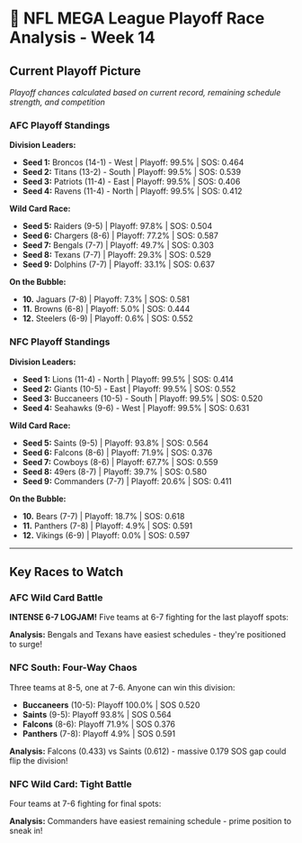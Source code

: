 # 🏈 NFL MEGA League Playoff Race Analysis - Week 14

## Current Playoff Picture

*Playoff chances calculated based on current record, remaining schedule strength, and competition*

### AFC Playoff Standings

**Division Leaders:**
- **Seed 1:** Broncos (14-1) - West | Playoff: 99.5% | SOS: 0.464
- **Seed 2:** Titans (13-2) - South | Playoff: 99.5% | SOS: 0.539
- **Seed 3:** Patriots (11-4) - East | Playoff: 99.5% | SOS: 0.406
- **Seed 4:** Ravens (11-4) - North | Playoff: 99.5% | SOS: 0.412

**Wild Card Race:**
- **Seed 5:** Raiders (9-5) | Playoff: 97.8% | SOS: 0.504
- **Seed 6:** Chargers (8-6) | Playoff: 77.2% | SOS: 0.587
- **Seed 7:** Bengals (7-7) | Playoff: 49.7% | SOS: 0.303
- **Seed 8:** Texans (7-7) | Playoff: 29.3% | SOS: 0.529
- **Seed 9:** Dolphins (7-7) | Playoff: 33.1% | SOS: 0.637

**On the Bubble:**
- **10.** Jaguars (7-8) | Playoff: 7.3% | SOS: 0.581
- **11.** Browns (6-8) | Playoff: 5.0% | SOS: 0.444
- **12.** Steelers (6-9) | Playoff: 0.6% | SOS: 0.552

### NFC Playoff Standings

**Division Leaders:**
- **Seed 1:** Lions (11-4) - North | Playoff: 99.5% | SOS: 0.414
- **Seed 2:** Giants (10-5) - East | Playoff: 99.5% | SOS: 0.552
- **Seed 3:** Buccaneers (10-5) - South | Playoff: 99.5% | SOS: 0.520
- **Seed 4:** Seahawks (9-6) - West | Playoff: 99.5% | SOS: 0.631

**Wild Card Race:**
- **Seed 5:** Saints (9-5) | Playoff: 93.8% | SOS: 0.564
- **Seed 6:** Falcons (8-6) | Playoff: 71.9% | SOS: 0.376
- **Seed 7:** Cowboys (8-6) | Playoff: 67.7% | SOS: 0.559
- **Seed 8:** 49ers (8-7) | Playoff: 39.7% | SOS: 0.580
- **Seed 9:** Commanders (7-7) | Playoff: 20.6% | SOS: 0.411

**On the Bubble:**
- **10.** Bears (7-7) | Playoff: 18.7% | SOS: 0.618
- **11.** Panthers (7-8) | Playoff: 4.9% | SOS: 0.591
- **12.** Vikings (6-9) | Playoff: 0.0% | SOS: 0.597

---

## Key Races to Watch

### AFC Wild Card Battle

**INTENSE 6-7 LOGJAM!** Five teams at 6-7 fighting for the last playoff spots:


**Analysis:** Bengals and Texans have easiest schedules - they're positioned to surge!

### NFC South: Four-Way Chaos

Three teams at 8-5, one at 7-6. Anyone can win this division:

- **Buccaneers** (10-5): Playoff 100.0% | SOS 0.520
- **Saints** (9-5): Playoff 93.8% | SOS 0.564
- **Falcons** (8-6): Playoff 71.9% | SOS 0.376
- **Panthers** (7-8): Playoff 4.9% | SOS 0.591

**Analysis:** Falcons (0.433) vs Saints (0.612) - massive 0.179 SOS gap could flip the division!

### NFC Wild Card: Tight Battle

Four teams at 7-6 fighting for final spots:


**Analysis:** Commanders have easiest remaining schedule - prime position to sneak in!
